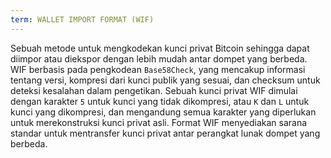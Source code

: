 ```yaml
---
term: WALLET IMPORT FORMAT (WIF)
---
```


Sebuah metode untuk mengkodekan kunci privat Bitcoin sehingga dapat diimpor atau diekspor dengan lebih mudah antar dompet yang berbeda. WIF berbasis pada pengkodean `Base58Check`, yang mencakup informasi tentang versi, kompresi dari kunci publik yang sesuai, dan checksum untuk deteksi kesalahan dalam pengetikan. Sebuah kunci privat WIF dimulai dengan karakter `5` untuk kunci yang tidak dikompresi, atau `K` dan `L` untuk kunci yang dikompresi, dan mengandung semua karakter yang diperlukan untuk merekonstruksi kunci privat asli. Format WIF menyediakan sarana standar untuk mentransfer kunci privat antar perangkat lunak dompet yang berbeda.